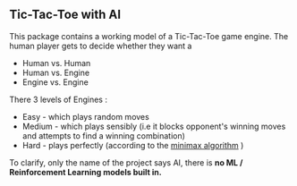 ## Tic-Tac-Toe with AI

This package contains a working model of a Tic-Tac-Toe game engine. The human player gets to decide whether they want a 
* Human vs. Human 
* Human vs. Engine
* Engine vs. Engine

There 3 levels of Engines :
* Easy - which plays random moves
* Medium - which plays sensibly (i.e it blocks opponent's winning moves and attempts to find a winning combination)
* Hard - plays perfectly (according to the [minimax algorithm](https://www.freecodecamp.org/news/how-to-make-your-tic-tac-toe-game-unbeatable-by-using-the-minimax-algorithm-9d690bad4b37/) )

To clarify, only the name of the project says AI, there is **no ML / Reinforcement Learning models built in.**
